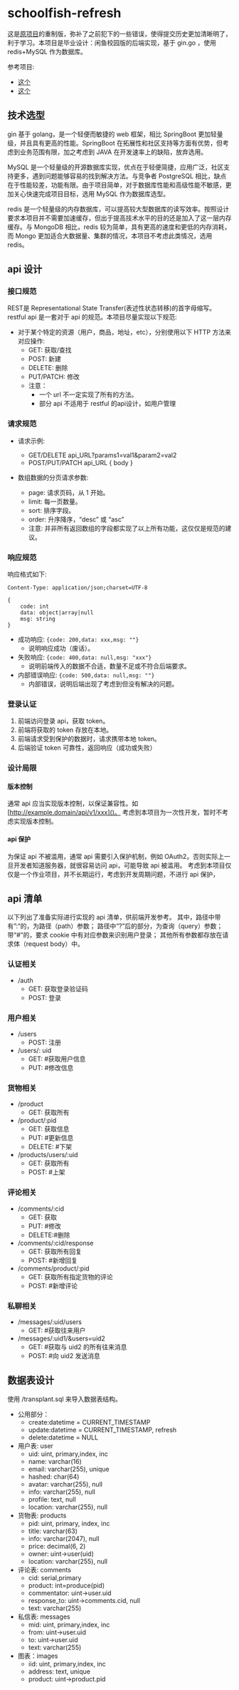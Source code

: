 # schoolfish-refresh

这是[原项目](https://github.com/HydrogenDeuterium/schoolfish)的重制版，弥补了之前犯下的一些错误，使得提交历史更加清晰明了，利于学习。本项目是毕业设计：闲鱼校园版的后端实现，基于 gin.go ，使用 redis+MySQL 作为数据库。

参考项目:
- [这个](https://gitee.com/zfkhhh/android-trading-platform) 
- [这个](https://linlinjava.gitbook.io/litemall/)

## 技术选型

gin 基于 golang，是一个轻便而敏捷的 web 框架，相比 SpringBoot 更加轻量级，并且具有更高的性能。SpringBoot 在拓展性和社区支持等方面有优势，但考虑到业务范围有限，加之考虑到 JAVA 在开发速率上的缺陷，放弃选用。

MySQL 是一个轻量级的开源数据库实现，优点在于轻便简捷，应用广泛，社区支持更多，遇到问题能够容易的找到解决方法。与竞争者 PostgreSQL 相比，缺点在于性能较差，功能有限。由于项目简单，对于数据库性能和高级性能不敏感，更加关心快速完成项目目标，选用 MySQL 作为数据库选型。

redis 是一个轻量级的内存数据库，可以提高较大型数据库的读写效率。按照设计要求本项目并不需要加速缓存，但出于提高技术水平的目的还是加入了这一层内存缓存。与 MongoDB 相比，redis 较为简单，具有更高的速度和更低的内存消耗，而 Mongo 更加适合大数据量、集群的情况，本项目不考虑此类情况，选用 redis。

## api 设计

### 接口规范

REST是 Representational State Transfer(表述性状态转移)的首字母缩写。
restful api 是一套对于 api 的规范。本项目尽量实现以下规范:

- 对于某个特定的资源（用户，商品，地址，etc），分别使用以下 HTTP 方法来对应操作:
    - GET: 获取/查找
    - POST: 新建
    - DELETE: 删除
    - PUT/PATCH: 修改
    - 注意：
      - 一个 url 不一定实现了所有的方法。
      - 部分 api 不适用于 restful 的api设计，如用户管理

### 请求规范

- 请求示例:
    - GET/DELETE api_URL?params1=val1&param2=val2
    - POST/PUT/PATCH api_URL { body }

- 数组数据的分页请求参数:
    - page:  请求页码，从 1 开始。
    - limit:  每一页数量。
    - sort:  排序字段。
    - order:  升序降序，“desc” 或 “asc”
    - 注意: 并非所有返回数组的字段都实现了以上所有功能，这仅仅是规范的建议。

### 响应规范

响应格式如下:

```http request
Content-Type: application/json;charset=UTF-8

{
    code: int
    data: object|array|null
    msg: string
}
```

- 成功响应: `{code: 200,data: xxx,msg: ""}`
  - 说明响应成功（废话）。
- 失败响应: `{code: 400,data: null,msg: "xxx"}`
  - 说明前端传入的数据不合适，数量不足或不符合后端要求。
- 内部错误响应: `{code: 500,data: null,msg: ""}`
  - 内部错误，说明后端出现了考虑到但没有解决的问题。

### 登录认证

1. 前端访问登录 api，获取 token。
2. 前端将获取的 token 存放在本地。
3. 前端请求受到保护的数据时，请求携带本地 token。
4. 后端验证 token 可靠性，返回响应（成功或失败）

### 设计局限

#### 版本控制
通常 api 应当实现版本控制，以保证兼容性。如 [http://example.domain/api/v1/xxx]()。
考虑到本项目为一次性开发，暂时不考虑实现版本控制。

#### api 保护

为保证 api 不被滥用，通常 api 需要引入保护机制，例如 OAuth2。否则实际上一旦开发者知道服务器，就很容易访问 api，可能导致 api 被滥用。
考虑到本项目仅仅是一个作业项目，并不长期运行，考虑到开发周期问题，不进行 api 保护，

## api 清单

以下列出了准备实际进行实现的 api 清单，供前端开发参考。
其中，路径中带有”:“的，为路径（path）参数；
路径中“?”后的部分，为查询（query）参数；
带“#”的，要求 cookie 中有对应参数来识别用户登录；
其他所有参数都存放在请求体（request body）中。

### 认证相关

- /auth
  - GET: 获取登录验证码
  - POST: 登录

### 用户相关

- /users
  - POST: 注册
- /users/: uid
  - GET: #获取用户信息
  - PUT: #修改信息

### 货物相关

- /product
  - GET: 获取所有
- /product/:pid
  - GET: 获取信息
  - PUT: #更新信息
  - DELETE: #下架
- /products/users/:uid
  - GET: 获取所有
  - POST: #上架

### 评论相关

- /comments/:cid
  - GET: 获取
  - PUT: #修改
  - DELETE:#删除
- /comments/:cid/response
  - GET: 获取所有回复
  - POST: #新增回复
- /comments/product/:pid
  - GET: 获取所有指定货物的评论
  - POST: #新增评论

### 私聊相关

- /messages/:uid/users
  - GET: #获取往来用户
- /messages/:uid1/&users=uid2
  - GET: #获取与 uid2 的所有往来消息
  - POST: #向 uid2 发送消息

## 数据表设计

使用 /transplant.sql 来导入数据表结构。

- 公用部分：
  - create:datetime = CURRENT_TIMESTAMP
  - update:datetime = CURRENT_TIMESTAMP, refresh
  - delete:datetime = NULL
- 用户表: user
  - uid: uint, primary,index, inc
  - name: varchar(16)
  - email: varchar(255), unique
  - hashed: char(64)
  - avatar: varchar(255), null
  - info: varchar(255), null
  - profile: text, null
  - location: varchar(255), null
- 货物表: products
  - pid: uint, primary, index, inc
  - title: varchar(63)
  - info: varchar(2047), null
  - price: decimal(6, 2)
  - owner: uint->user(uid)
  - location: varchar(255), null
- 评论表: comments
  - cid: serial,primary
  - product: int=produce(pid)
  - commentator: uint->user.uid
  - response_to: uint->comments.cid, null
  - text: varchar(255)
- 私信表: messages
  - mid: uint, primary,index, inc
  - from: uint->user.uid
  - to: uint->user.uid
  - text: varchar(255)
- 图表：images
  - iid: uint, primary,index, inc
  - address: text, unique
  - product: uint->product.pid
